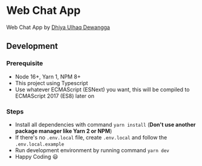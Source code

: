 # Web Chat App

Web Chat App by [Dhiya Ulhaq Dewangga](https://github.com/dhiyaud)

## Development

### Prerequisite

- Node 16+, Yarn 1, NPM 8+
- This project using Typescript
- Use whatever ECMAScript (ESNext) you want, this will be compiled to ECMAScript 2017 (ES8) later on

### Steps

- Install all dependencies with command `yarn install` (**Don't use another package manager like Yarn 2 or NPM**)
- If there's no `.env.local` file, create `.env.local` and follow the `.env.local.example`
- Run development environment by running command `yarn dev`
- Happy Coding :smiley:
